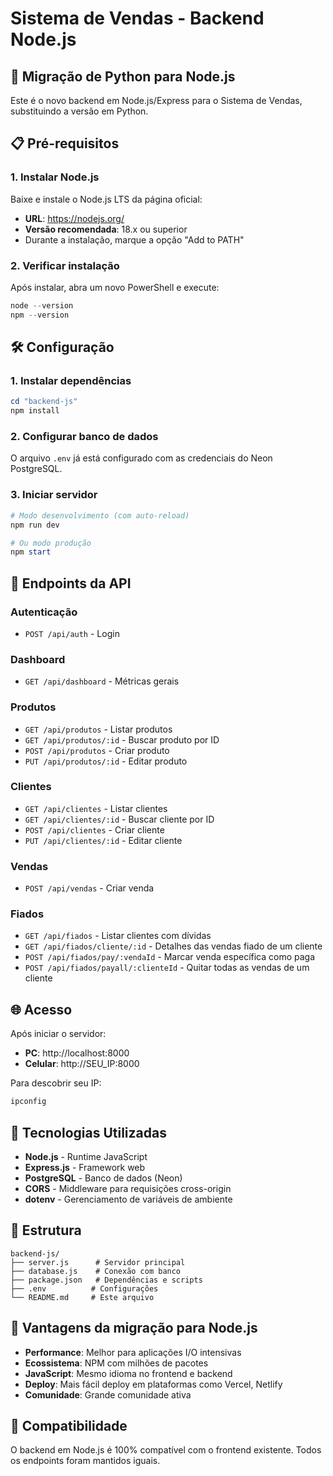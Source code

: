 # Sistema de Vendas - Backend Node.js

## 🚀 Migração de Python para Node.js

Este é o novo backend em Node.js/Express para o Sistema de Vendas, substituindo a versão em Python.

## 📋 Pré-requisitos

### 1. Instalar Node.js
Baixe e instale o Node.js LTS da página oficial:
- **URL**: https://nodejs.org/
- **Versão recomendada**: 18.x ou superior
- Durante a instalação, marque a opção "Add to PATH"

### 2. Verificar instalação
Após instalar, abra um novo PowerShell e execute:
```powershell
node --version
npm --version
```

## 🛠️ Configuração

### 1. Instalar dependências
```powershell
cd "backend-js"
npm install
```

### 2. Configurar banco de dados
O arquivo `.env` já está configurado com as credenciais do Neon PostgreSQL.

### 3. Iniciar servidor
```powershell
# Modo desenvolvimento (com auto-reload)
npm run dev

# Ou modo produção
npm start
```

## 📡 Endpoints da API

### Autenticação
- `POST /api/auth` - Login

### Dashboard
- `GET /api/dashboard` - Métricas gerais

### Produtos
- `GET /api/produtos` - Listar produtos
- `GET /api/produtos/:id` - Buscar produto por ID
- `POST /api/produtos` - Criar produto
- `PUT /api/produtos/:id` - Editar produto

### Clientes
- `GET /api/clientes` - Listar clientes
- `GET /api/clientes/:id` - Buscar cliente por ID
- `POST /api/clientes` - Criar cliente
- `PUT /api/clientes/:id` - Editar cliente

### Vendas
- `POST /api/vendas` - Criar venda

### Fiados
- `GET /api/fiados` - Listar clientes com dívidas
- `GET /api/fiados/cliente/:id` - Detalhes das vendas fiado de um cliente
- `POST /api/fiados/pay/:vendaId` - Marcar venda específica como paga
- `POST /api/fiados/payall/:clienteId` - Quitar todas as vendas de um cliente

## 🌐 Acesso

Após iniciar o servidor:
- **PC**: http://localhost:8000
- **Celular**: http://SEU_IP:8000

Para descobrir seu IP:
```powershell
ipconfig
```

## 🔧 Tecnologias Utilizadas

- **Node.js** - Runtime JavaScript
- **Express.js** - Framework web
- **PostgreSQL** - Banco de dados (Neon)
- **CORS** - Middleware para requisições cross-origin
- **dotenv** - Gerenciamento de variáveis de ambiente

## 📂 Estrutura

```
backend-js/
├── server.js      # Servidor principal
├── database.js    # Conexão com banco
├── package.json   # Dependências e scripts
├── .env          # Configurações
└── README.md     # Este arquivo
```

## 🚀 Vantagens da migração para Node.js

- **Performance**: Melhor para aplicações I/O intensivas
- **Ecossistema**: NPM com milhões de pacotes
- **JavaScript**: Mesmo idioma no frontend e backend
- **Deploy**: Mais fácil deploy em plataformas como Vercel, Netlify
- **Comunidade**: Grande comunidade ativa

## 🔄 Compatibilidade

O backend em Node.js é 100% compatível com o frontend existente. Todos os endpoints foram mantidos iguais.
